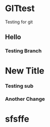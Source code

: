 # GITtest
Testing for git

## Hello

### Testing Branch

# New Title


### Testing sub

### Another Change

# sfsffe